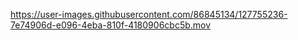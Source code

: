 https://user-images.githubusercontent.com/86845134/127755236-7e74906d-e096-4eba-810f-4180906cbc5b.mov
